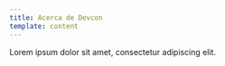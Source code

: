 ```yaml
---
title: Acerca de Devcon
template: content
---
```


Lorem ipsum dolor sit amet, consectetur adipiscing elit. 